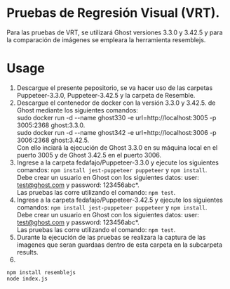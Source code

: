 # Pruebas de Regresión Visual (VRT).

Para las pruebas de VRT, se utilizará Ghost versiones 3.3.0 y 3.42.5 y para la comparación de imágenes se empleara la herramienta resemblejs.

# Usage

1. Descargue el presente pepositorio, se va hacer uso de las carpetas Puppeteer-3.3.0, Puppeteer-3.42.5 y la carpeta de Resemble.
2. Descargue el contenedor de docker con la versión 3.3.0 y 3.42.5. de Ghost mediante los siguientes comandos:<br>
sudo docker run -d --name ghost330 -e url=http://localhost:3005 -p 3005:2368 ghost:3.3.0.<br>
sudo docker run -d --name ghost342 -e url=http://localhost:3006 -p 3006:2368 ghost:3.42.5.<br>
Con ello inciará la ejecución de Ghost 3.3.0 en su máquina local en el puerto 3005 y de Ghost 3.42.5 en el puerto 3006.
3. Ingrese a la carpeta fedafajo/Puppeteer-3.3.0 y ejecute los siguientes comandos: `npm install jest-puppeteer puppeteer` y `npm install`.<br>
Debe crear un usuario en Ghost con los siguientes datos: user: test@ghost.com y password: 123456abc*.<br>
Las pruebas las corre utilizando el comando: `npm test`.
4. Ingrese a la carpeta fedafajo/Puppeteer-3.42.5 y ejecute los siguientes comandos: `npm install jest-puppeteer puppeteer` y `npm install`.<br>
Debe crear un usuario en Ghost con los siguientes datos: user: test@ghost.com y password: 123456abc*.<br>
Las pruebas las corre utilizando el comando: `npm test`.
5. Durante la ejecución de las pruebas se realizara la captura de las imagenes que seran guardaas dentro de esta carpeta en la subcarpeta results.
6. 
```
npm install resemblejs
node index.js
```
